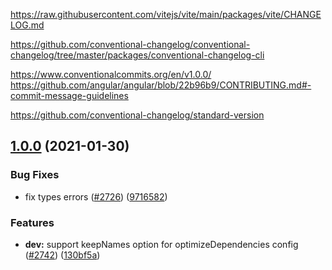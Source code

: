 
https://raw.githubusercontent.com/vitejs/vite/main/packages/vite/CHANGELOG.md

https://github.com/conventional-changelog/conventional-changelog/tree/master/packages/conventional-changelog-cli

https://www.conventionalcommits.org/en/v1.0.0/
https://github.com/angular/angular/blob/22b96b9/CONTRIBUTING.md#-commit-message-guidelines

https://github.com/conventional-changelog/standard-version

## [1.0.0](https://github.com/lifaon74/rx-js-light/compare/v1.0.0...v1.0.0) (2021-01-30)


### Bug Fixes

* fix types errors ([#2726](https://github.com/vitejs/vite/issues/2726)) ([9716582](https://github.com/vitejs/vite/commit/97165828ecbcea867e927c62033002359d83a0db))


### Features

* **dev:** support keepNames option for optimizeDependencies config ([#2742](https://github.com/vitejs/vite/issues/2742)) ([130bf5a](https://github.com/vitejs/vite/commit/130bf5a03af2733dff9a34ef74450740d7cdb991))


